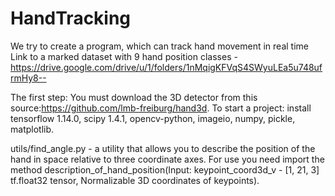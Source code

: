 # HandTracking

We try to create a program, which can track hand movement in real time
Link to a marked dataset with 9 hand position classes - https://drive.google.com/drive/u/1/folders/1nMqigKFVqS4SWyuLEa5u748ufrmHy8--

The first step: You must download the 3D detector from this source:https://github.com/lmb-freiburg/hand3d.
To start a project: install tensorflow 1.14.0, scipy 1.4.1, opencv-python, imageio, numpy, pickle, matplotlib.

utils/find_angle.py - a utility that allows you to describe the position of the hand in space relative to three coordinate axes. For use you need  import the method description_of_hand_position(Input: keypoint_coord3d_v -   [1, 21, 3] tf.float32 tensor, Normalizable 3D coordinates of  keypoints).
